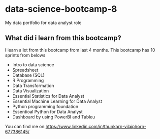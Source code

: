 # data-science-bootcamp-8
My data portfolio for data analyst role

## What did i learn from this bootcamp?

I learn a lot from this bootcamp from last 4 months. This bootcamp has 10 sprints from belows
- Intro to data science
- Spreadsheet
- Database (SQL)
- R Programming
- Data Transformation
- Data Visualization
- Essential Statistics for Data Analyst
- Essential Machine Learning for Data Analyst
- Python programming foundation
- Essentioal Python for Data Analyst
- Dashboard by using PowerBI and Tableu

You can find me on https://www.linkedin.com/in/thunkarn-vilaiphorn-677386145/  

